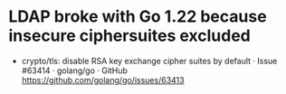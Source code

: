 # LDAP broke with Go 1.22 because insecure ciphersuites excluded

* crypto/tls: disable RSA key exchange cipher suites by default · Issue \#63414 · golang/go · GitHub  
  <https://github.com/golang/go/issues/63413>
